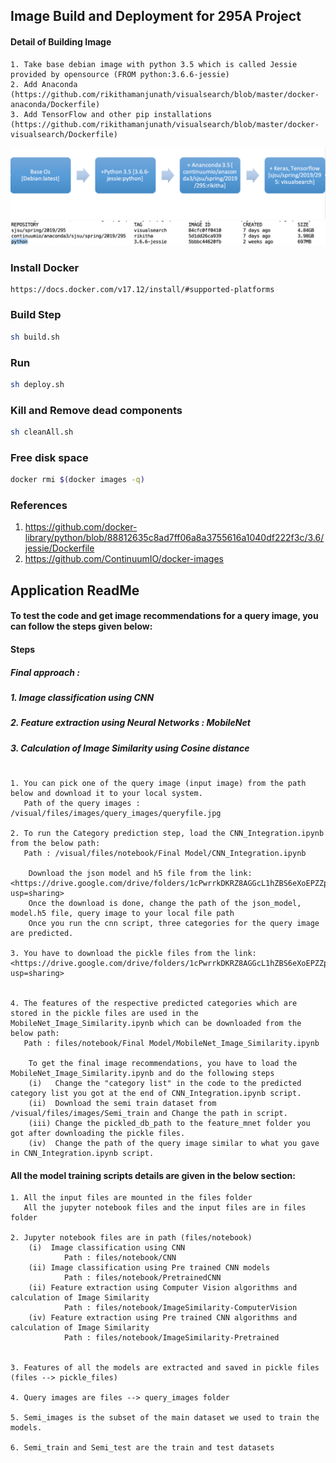 ## Image Build and Deployment for 295A Project
#### Detail of Building Image
```
1. Take base debian image with python 3.5 which is called Jessie provided by opensource (FROM python:3.6.6-jessie)
2. Add Anaconda (https://github.com/rikithamanjunath/visualsearch/blob/master/docker-anaconda/Dockerfile)
3. Add TensorFlow and other pip installations (https://github.com/rikithamanjunath/visualsearch/blob/master/docker-visualsearch/Dockerfile)
```
![visualsearch](image_pipeline.png)
![visualsearch](docker_images.png)

### Install Docker
````
https://docs.docker.com/v17.12/install/#supported-platforms

````
### Build Step
````bash
sh build.sh
````
### Run
```bash
sh deploy.sh
```
### Kill and Remove dead components
```bash
sh cleanAll.sh
```
### Free disk space
```bash
docker rmi $(docker images -q)
```
### References
1. <https://github.com/docker-library/python/blob/88812635c8ad7ff06a8a3755616a1040df222f3c/3.6/jessie/Dockerfile>
2. <https://github.com/ContinuumIO/docker-images>

## Application ReadMe

#### To test the code and get image recommendations for a query image, you can follow the steps given below:


#### Steps
##### Final approach : 
##### 1. Image classification using CNN  
##### 2. Feature extraction using Neural Networks : MobileNet 
##### 3. Calculation of Image Similarity using Cosine distance

```

1. You can pick one of the query image (input image) from the path below and download it to your local system. 
   Path of the query images : /visual/files/images/query_images/queryfile.jpg

2. To run the Category prediction step, load the CNN_Integration.ipynb from the below path:
   Path : /visual/files/notebook/Final Model/CNN_Integration.ipynb

    Download the json model and h5 file from the link:<https://drive.google.com/drive/folders/1cPwrrkDKRZ8AGGcL1hZBS6eXoEPZZpZO?usp=sharing>
    Once the download is done, change the path of the json_model, model.h5 file, query image to your local file path
    Once you run the cnn script, three categories for the query image are predicted. 

3. You have to download the pickle files from the link:<https://drive.google.com/drive/folders/1cPwrrkDKRZ8AGGcL1hZBS6eXoEPZZpZO?usp=sharing>
 
   
4. The features of the respective predicted categories which are stored in the pickle files are used in the MobileNet_Image_Similarity.ipynb which can be downloaded from the below path:
   Path : files/notebook/Final Model/MobileNet_Image_Similarity.ipynb 

    To get the final image recommendations, you have to load the MobileNet_Image_Similarity.ipynb and do the following steps
    (i)   Change the "category list" in the code to the predicted category list you got at the end of CNN_Integration.ipynb script.
    (ii)  Download the semi train dataset from /visual/files/images/Semi_train and Change the path in script.
    (iii) Change the pickled_db_path to the feature_mnet folder you got after downloading the pickle files.
    (iv)  Change the path of the query image similar to what you gave in CNN_Integration.ipynb script.
```
#### All the model training scripts details are given in the below section: 

```
1. All the input files are mounted in the files folder
   All the jupyter notebook files and the input files are in files folder

2. Jupyter notebook files are in path (files/notebook)
    (i)  Image classification using CNN
            Path : files/notebook/CNN
    (ii) Image classification using Pre trained CNN models
            Path : files/notebook/PretrainedCNN
    (ii) Feature extraction using Computer Vision algorithms and calculation of Image Similarity
            Path : files/notebook/ImageSimilarity-ComputerVision
    (iv) Feature extraction using Pre trained CNN algorithms and calculation of Image Similarity
            Path : files/notebook/ImageSimilarity-Pretrained
            
            
3. Features of all the models are extracted and saved in pickle files (files --> pickle_files)

4. Query images are files --> query_images folder

5. Semi_images is the subset of the main dataset we used to train the models.

6. Semi_train and Semi_test are the train and test datasets

```
